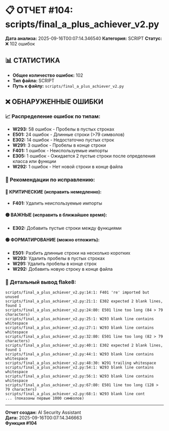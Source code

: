 # 📋 ОТЧЕТ #104: scripts/final_a_plus_achiever_v2.py

**Дата анализа:** 2025-09-16T00:07:14.346540
**Категория:** SCRIPT
**Статус:** ❌ 102 ошибок

## 📊 СТАТИСТИКА

- **Общее количество ошибок:** 102
- **Тип файла:** SCRIPT
- **Путь к файлу:** `scripts/final_a_plus_achiever_v2.py`

## ❌ ОБНАРУЖЕННЫЕ ОШИБКИ

### 📈 Распределение ошибок по типам:

- **W293:** 58 ошибок - Пробелы в пустых строках
- **E501:** 24 ошибок - Длинные строки (>79 символов)
- **E302:** 14 ошибок - Недостаточно пустых строк
- **W291:** 3 ошибок - Пробелы в конце строки
- **F401:** 1 ошибок - Неиспользуемые импорты
- **E305:** 1 ошибок - Ожидается 2 пустые строки после определения класса или функции
- **W292:** 1 ошибок - Нет новой строки в конце файла

### 🎯 Рекомендации по исправлению:

#### 🔴 КРИТИЧЕСКИЕ (исправить немедленно):
- **F401:** Удалить неиспользуемые импорты

#### 🟡 ВАЖНЫЕ (исправить в ближайшее время):
- **E302:** Добавить пустые строки между функциями

#### 🟢 ФОРМАТИРОВАНИЕ (можно отложить):
- **E501:** Разбить длинные строки на несколько коротких
- **W293:** Удалить пробелы в пустых строках
- **W291:** Удалить пробелы в конце строк
- **W292:** Добавить новую строку в конце файла

### 📝 Детальный вывод flake8:

```
scripts/final_a_plus_achiever_v2.py:14:1: F401 're' imported but unused
scripts/final_a_plus_achiever_v2.py:21:1: E302 expected 2 blank lines, found 1
scripts/final_a_plus_achiever_v2.py:24:80: E501 line too long (84 > 79 characters)
scripts/final_a_plus_achiever_v2.py:25:1: W293 blank line contains whitespace
scripts/final_a_plus_achiever_v2.py:27:1: W293 blank line contains whitespace
scripts/final_a_plus_achiever_v2.py:32:80: E501 line too long (82 > 79 characters)
scripts/final_a_plus_achiever_v2.py:40:1: E302 expected 2 blank lines, found 1
scripts/final_a_plus_achiever_v2.py:44:1: W293 blank line contains whitespace
scripts/final_a_plus_achiever_v2.py:48:30: W291 trailing whitespace
scripts/final_a_plus_achiever_v2.py:54:1: W293 blank line contains whitespace
scripts/final_a_plus_achiever_v2.py:56:1: W293 blank line contains whitespace
scripts/final_a_plus_achiever_v2.py:67:80: E501 line too long (128 > 79 characters)
scripts/final_a_plus_achiever_v2.py:68:1: W293 blank line cont
... (показаны первые 1000 символов)
```

---
**Отчет создан:** AI Security Assistant  
**Дата:** 2025-09-16T00:07:14.346663  
**Функция #104**
